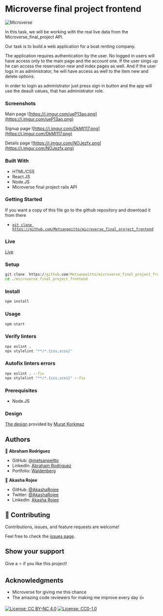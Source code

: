 # Microverse final project frontend

![Microverse](https://img.shields.io/badge/Microverse-blueviolet)


 In this task, we will be working with the real live data from the 
Microverse_final_project API. 


Our task is to build a web application for a boat renting company. 

The application requires authentication by the user. 
 No logged in users will have access only to the main page and the
account one.
 If the user sings up he can access the reservation new and index
pages as well.
 And if the user logs in as administrator, he will have access as 
well to the item new and delete 
options.

 In order to login as administrator just press sign in button and
the app will use the deault values, that has administrator role.

### Screenshots
Main page
![https://i.imgur.com/ueP13ao.png](https://i.imgur.com/ueP13ao.png)

Signup page
![https://i.imgur.com/DkMI117.png](https://i.imgur.com/DkMI117.png)

Details page
![https://i.imgur.com/NOJezfx.png](https://i.imgur.com/NOJezfx.png)



### Built With 

- HTML/CSS
- React.JS
- Node.JS
- Microverse final project rails API

### Getting Started

If you want a copy of this file go to the github repository and download it from there

- [`git clone https://github.com/Metsanpeitto/microverse_final_project_frontend`](https://github.com/Metsanpeitto/microverse_final_project_frontend)


### Live

[Live](https://github.com/Metsanpeitto/microverse_final_project_frontend/)


### Setup

```cmd
git clone  https://github.com/Metsanpeitto/microverse_final_project_frontend.git
cd ./microverse_final_project_frontend
```

### Install

```cmd
npm install
```

### Usage

```cmd
npm start
```


### Verify linters

```cmd
npx eslint .
npx stylelint "**/*.{css,scss}"
```

### Autofix linters errors

```cmd
npx eslint . --fix
npx stylelint "**/*.{css,scss}" --fix
```


### Prerequisites

- Node.JS

### Design

[The design](https://www.behance.net/gallery/26425031/Vespa-Responsive-Redesign) provided by [Murat Korkmaz](https://www.behance.net/muratk) 




## Authors

👤 **Abraham Rodriguez**

- GitHub: [@metsanpeitto](https://github.com/Metsanpeitto)
- LinkedIn: [Abraham Rodriguez](https://www.linkedin.com/in/abraham-rodriguez-3283a319a/)
- Portfolio: [Waldenberg](https://portfolio.waldenberginc.com)

👤 **Akasha Rojee**

- GitHub: [@AkashaRojee](https://github.com/AkashaRojee)
- Twitter: [@AkashaRojee](https://twitter.com/AkashaRojee)
- LinkedIn: [Akasha Rojee](https://linkedin.com/in/AkashaRojee)



## 🤝 Contributing

Contributions, issues, and feature requests are welcome!

Feel free to check the [issues page](../../issues/).


## Show your support

Give a ⭐️ if you like this project!


## Acknowledgments

- Microverse for giving me this chance
- The amazing code reviewers for making me improve every day :thumbsup:



[![License: CC BY-NC 4.0](https://licensebuttons.net/l/by-nc/4.0/80x15.png)](https://creativecommons.org/licenses/by-nc/4.0/)
[![License: CC0-1.0](https://licensebuttons.net/l/zero/1.0/80x15.png)](http://creativecommons.org/publicdomain/zero/1.0/)

